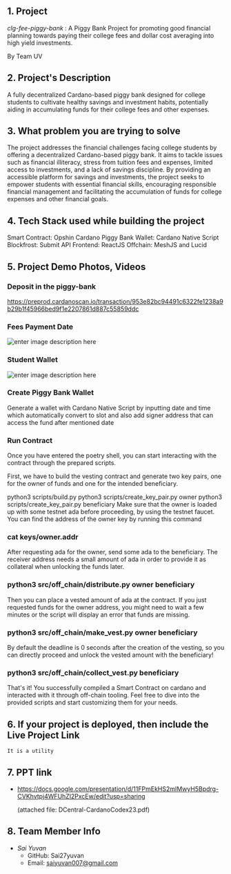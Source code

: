 ## 1. Project
    
*clg-fee-piggy-bank* : A Piggy Bank Project for promoting good financial planning towards paying their college fees and dollar cost averaging into high yield investments.

By Team UV

## 2. Project's Description

A fully decentralized Cardano-based piggy bank designed for college students to cultivate healthy savings and investment habits, potentially aiding in accumulating funds for their college fees and other expenses.


## 3. What problem you are trying to solve
The project addresses the financial challenges facing college students by offering a decentralized Cardano-based piggy bank. It aims to tackle issues such as financial illiteracy, stress from tuition fees and expenses, limited access to investments, and a lack of savings discipline. By providing an accessible platform for savings and investments, the project seeks to empower students with essential financial skills, encouraging responsible financial management and facilitating the accumulation of funds for college expenses and other financial goals.


## 4. Tech Stack used while building the project
Smart Contract: Opshin
Cardano Piggy Bank Wallet: Cardano Native Script
Blockfrost: Submit API
Frontend: ReactJS
Offchain: MeshJS and Lucid

## 5. Project Demo Photos, Videos

### Deposit in the piggy-bank
https://preprod.cardanoscan.io/transaction/953e82bc94491c6322fe1238a9b29b1f45966bed9f1e2207861d887c55859ddc

### Fees Payment Date
![enter image description here](https://i.postimg.cc/Y9rGVX7Q/date.jpg)

### Student Wallet
![enter image description here](https://i.postimg.cc/tCK1yRyq/wallet.jpg)

### Create Piggy Bank Wallet

Generate a wallet with Cardano Native Script by inputting date and time which automatically convert to slot and also add signer address that can access the fund after mentioned date


### Run Contract

Once you have entered the poetry shell, you can start interacting with the contract through the prepared scripts.

First, we have to build the vesting contract and generate two key pairs, one for the owner of funds and one for the intended beneficiary.

python3 scripts/build.py
python3 scripts/create_key_pair.py owner
python3 scripts/create_key_pair.py beneficiary
Make sure that the owner is loaded up with some testnet ada before proceeding, by using the testnet faucet. You can find the address of the owner key by running this command

###  cat keys/owner.addr
After requesting ada for the owner, send some ada to the beneficiary. The receiver address needs a small amount of ada in order to provide it as collateral when unlocking the funds later.

###  python3 src/off_chain/distribute.py owner beneficiary 
Then you can place a vested amount of ada at the contract. If you just requested funds for the owner address, you might need to wait a few minutes or the script will display an error that funds are missing.

###  python3 src/off_chain/make_vest.py owner beneficiary 
By default the deadline is 0 seconds after the creation of the vesting, so you can directly proceed and unlock the vested amount with the beneficiary!

### python3 src/off_chain/collect_vest.py beneficiary
That's it! You successfully compiled a Smart Contract on cardano and interacted with it through off-chain tooling. Feel free to dive into the provided scripts and start customizing them for your needs.


## 6. If your project is deployed, then include the Live Project Link
    It is a utility

## 7. PPT link 
- https://docs.google.com/presentation/d/11FPmEkHS2mIMwyH5Bpdrg-CVKhvtpj4WFUhZl2PxcEw/edit?usp=sharing

  (attached file: DCentral-CardanoCodex23.pdf)

## 8. Team Member Info
- *Sai Yuvan*
   - GitHub: Sai27yuvan
   - Email: [saiyuvan007@gmail.com](mailto:saiyuvan007@gmail.com)